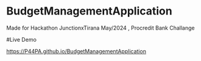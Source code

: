 # BudgetManagementApplication
Made for Hackathon JunctionxTirana May/2024 , Procredit Bank Challange

#Live Demo 

https://P44PA.github.io/BudgetManagementApplication